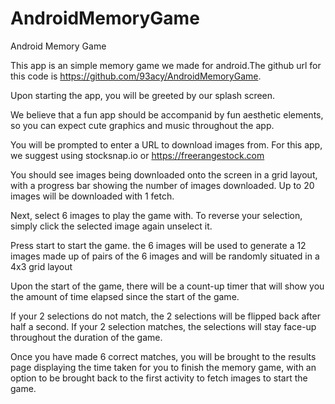 # AndroidMemoryGame
Android Memory Game 

This app is an simple memory game we made for android.The github url for this code is https://github.com/93acy/AndroidMemoryGame.

Upon starting the app, you will be greeted by our splash screen.

We believe that a fun app should be accompanid by fun aesthetic elements, so you can expect cute graphics and music throughout the app.

You will be prompted to enter a URL to download images from. For this app, we suggest using stocksnap.io or https://freerangestock.com

You should see images being downloaded onto the screen in a grid layout, with a progress bar showing the number of images downloaded. Up to 20 images will be downloaded with 1 fetch.

Next, select 6 images to play the game with. To reverse your selection, simply click the selected image again unselect it. 

Press start to start the game. the 6 images will be used to generate a 12 images made up of pairs of the 6 images and will be randomly situated in a 4x3 grid layout

Upon the start of the game, there will be a count-up timer that will show you the amount of time elapsed since the start of the game.

If your 2 selections do not match, the 2 selections will be flipped back after half a second. If your 2 selection matches, the selections will stay face-up throughout the duration of the game.

Once you have made 6 correct matches, you will be brought to the results page displaying the time taken for you to finish the memory game, with an option to be brought back to the first activity to fetch images to start the game.

